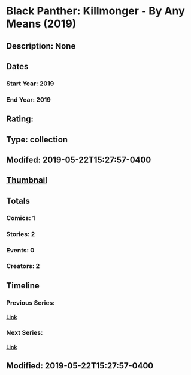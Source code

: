 # Black Panther: Killmonger - By Any Means (2019)
## Description: None
## Dates
### Start Year: 2019
### End Year: 2019
## Rating: 
## Type: collection
## Modifed: 2019-05-22T15:27:57-0400
## [Thumbnail](http://i.annihil.us/u/prod/marvel/i/mg/f/00/5ce5a2aba56e6.jpg)
## Totals
### Comics: 1
### Stories: 2
### Events: 0
### Creators: 2
## Timeline
### Previous Series: 
#### [Link]()
### Next Series: 
#### [Link]()
## Modified: 2019-05-22T15:27:57-0400